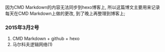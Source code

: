 因为CMD Markdown的内容无法同步到hexo博客上, 所以这篇博文主要用来记录每天在CMD Markdown上做的更改, 到了晚上再整理到博客上;

### 2015年3月2号

1. CMD Markdown + github + hexo
2. 马尔科夫逻辑网络(1)
